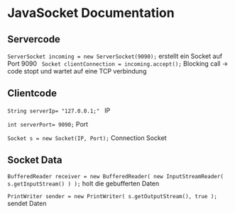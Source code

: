 # JavaSocket Documentation


## Servercode
`ServerSocket incoming = new ServerSocket(9090);` erstellt ein Socket auf Port 9090
` Socket clientConnection = incoming.accept();` Blocking call -> code stopt und wartet auf eine TCP verbindung


## Clientcode

`String serverIp= "127.0.0.1;" ` IP

`int serverPort= 9090;` Port

`Socket s = new Socket(IP, Port);` Connection Socket


## Socket Data 

`BufferedReader receiver = new BufferedReader( new InputStreamReader( s.getInputStream() ) );` holt die gebufferten Daten

`PrintWriter sender = new PrintWriter( s.getOutputStream(), true );` sendet Daten
